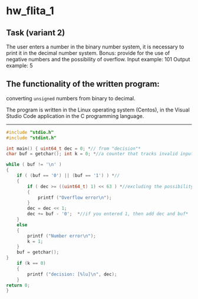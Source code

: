 # hw_flita_1
## Task (variant 2) 
The user enters a number in the binary number system, it is necessary to print it in the decimal number system. Bonus: provide for the use of negative numbers and the possibility of overflow. Input example: 101 Output example: 5

## The functionality of the written program: 
converting `unsigned` numbers from binary to decimal.

The program is written in the Linux operating system (Centos), in the Visual Studio Code application in the C programming language.
__________

```c
#include "stdio.h" 
#include "stdint.h"

int main() { uint64_t dec = 0; *// from "decision"* 
char buf = getchar(); int k = 0; *//a counter that tracks invalid input*

while ( buf != '\n' )
{
    if ( (buf == '0') || (buf == '1') ) *//
    {
        if ( dec >= ((uint64_t) 1) << 63 ) *//excluding the possibility of variable overflow*
        {
            printf ("Overflow error\n");
        }
        dec = dec << 1;
        dec += buf - '0';  *//if you entered 1, then add dec and buf* 
    }
    else 
    { 
        printf ("Number error\n"); 
        k = 1;
    }
    buf = getchar();
}
    if (k == 0) 
    { 
        printf ("decision: [%lu]\n", dec);
    }
return 0;
}
```


